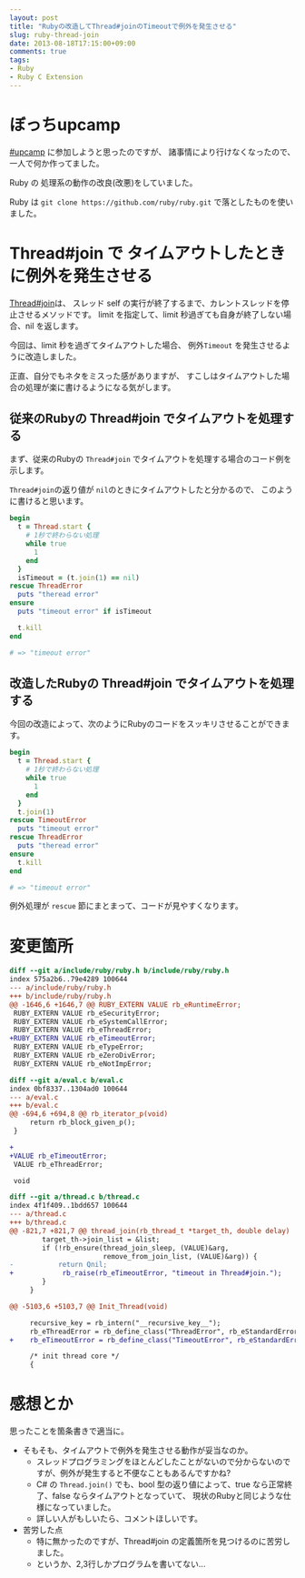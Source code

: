 ```yaml
---
layout: post
title: "Rubyの改造してThread#joinのTimeoutで例外を発生させる"
slug: ruby-thread-join
date: 2013-08-18T17:15:00+09:00
comments: true
tags:
- Ruby
- Ruby C Extension
---
```


# ぼっちupcamp

[#upcamp](https://twitter.com/search?q=%23upcamp&src=hash) に参加しようと思ったのですが、
諸事情により行けなくなったので、一人で何か作ってました。

Ruby の 処理系の動作の改良(改悪)をしていました。

Ruby は `git clone https://github.com/ruby/ruby.git` で落としたものを使いました。

# Thread#join で タイムアウトしたときに例外を発生させる

[Thread#join](http://doc.ruby-lang.org/ja/2.0.0/method/Thread/i/join.html)は、
スレッド self の実行が終了するまで、カレントスレッドを停止させるメソッドです。
limit を指定して、limit 秒過ぎても自身が終了しない場合、nil を返します。

今回は、limit 秒を過ぎてタイムアウトした場合、
例外`Timeout` を発生させるように改造しました。

正直、自分でもネタをミスった感がありますが、
すこしはタイムアウトした場合の処理が楽に書けるようになる気がします。

## 従来のRubyの Thread#join でタイムアウトを処理する

まず、従来のRubyの `Thread#join` でタイムアウトを処理する場合のコード例を示します。

`Thread#join`の返り値が `nil`のときにタイムアウトしたと分かるので、
このように書けると思います。

``` ruby Timeout Handling Before
begin
  t = Thread.start {
    # 1秒で終わらない処理
    while true
      1
    end
  }
  isTimeout = (t.join(1) == nil)
rescue ThreadError
  puts "theread error"
ensure
  puts "timeout error" if isTimeout

  t.kill
end

# => "timeout error"
```

## 改造したRubyの Thread#join でタイムアウトを処理する

今回の改造によって、次のようにRubyのコードをスッキリさせることができます。

``` ruby Timeout Handling After
begin
  t = Thread.start {
    # 1秒で終わらない処理
    while true
      1
    end
  }
  t.join(1)
rescue TimeoutError
  puts "timeout error"
rescue ThreadError
  puts "theread error"
ensure
  t.kill
end

# => "timeout error"
```

例外処理が `rescue` 節にまとまって、コードが見やすくなります。

# 変更箇所

``` diff git diff include/ruby/ruby.h
diff --git a/include/ruby/ruby.h b/include/ruby/ruby.h
index 575a2b6..79e4289 100644
--- a/include/ruby/ruby.h
+++ b/include/ruby/ruby.h
@@ -1646,6 +1646,7 @@ RUBY_EXTERN VALUE rb_eRuntimeError;
 RUBY_EXTERN VALUE rb_eSecurityError;
 RUBY_EXTERN VALUE rb_eSystemCallError;
 RUBY_EXTERN VALUE rb_eThreadError;
+RUBY_EXTERN VALUE rb_eTimeoutError;
 RUBY_EXTERN VALUE rb_eTypeError;
 RUBY_EXTERN VALUE rb_eZeroDivError;
 RUBY_EXTERN VALUE rb_eNotImpError;
```


``` diff git diff eval.c
diff --git a/eval.c b/eval.c
index 0bf8337..1304ad0 100644
--- a/eval.c
+++ b/eval.c
@@ -694,6 +694,8 @@ rb_iterator_p(void)
     return rb_block_given_p();
 }

+
+VALUE rb_eTimeoutError;
 VALUE rb_eThreadError;

 void
```


``` diff git diff thread.c
diff --git a/thread.c b/thread.c
index 4f1f409..1bdd657 100644
--- a/thread.c
+++ b/thread.c
@@ -821,7 +821,7 @@ thread_join(rb_thread_t *target_th, double delay)
        target_th->join_list = &list;
        if (!rb_ensure(thread_join_sleep, (VALUE)&arg,
                       remove_from_join_list, (VALUE)&arg)) {
-           return Qnil;
+            rb_raise(rb_eTimeoutError, "timeout in Thread#join.");
        }
     }

@@ -5103,6 +5103,7 @@ Init_Thread(void)

     recursive_key = rb_intern("__recursive_key__");
     rb_eThreadError = rb_define_class("ThreadError", rb_eStandardError);
+    rb_eTimeoutError = rb_define_class("TimeoutError", rb_eStandardError);

     /* init thread core */
     {
```


# 感想とか

思ったことを箇条書きで適当に。

* そもそも、タイムアウトで例外を発生させる動作が妥当なのか。
  * スレッドプログラミングをほとんどしたことがないので分からないのですが、例外が発生すると不便なこともあるんですかね?
  * C# の `Thread.join()` でも、bool 型の返り値によって、true なら正常終了、false ならタイムアウトとなっていて、
    現状のRubyと同じような仕様になっていました。
  * 詳しい人がもしいたら、コメントほしいです。
* 苦労した点
  * 特に無かったのですが、Thread#join の定義箇所を見つけるのに苦労しました。
  * というか、2,3行しかプログラムを書いてない...
